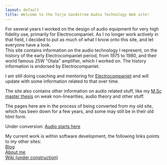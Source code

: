 ```yaml
---
layout: default
title: Welcome to the Terje Sandstrom Audio Technology Web site!
---
```

For several years I worked on the design of audio equipment for very high fidelity use, primarily for Electrocompaniet.
As I no longer work actively in that field, I decided to put as much of what I know onto this site, and let everyone have a look.   
This site contains information on the audio technology I represent, on the history of the early Electrocompaniet period, from 1975 to 1980, and their world famous 25W "Otala" amplifier,
which I worked on.  The history information is endorsed by Electrocompaniet. 

I am still doing coaching and mentoring for [Electrocompaniet](http:///www.electrocompaniet.no) and will update with some information related to that over time.

The site also contains other information on audio related stuff, like my [M.Sc master thesis](MasterThesis.md) on weak non-linearities, audio theory and other stuff.

The pages here are in the process of being converted from my old site, which has been down for a few years, and some may still be in their old html form.  

 Under conversion:  [Audio starts here](AudioStartsHere.htm)
 
 My current work is within software development, the following links points to my other sites:   
 [Blog](http://hermit.no)   
 [About me](http://about.me/terjes)   
 [Wiki (under construction)](http://terjesandstrom.github.io)   
 
